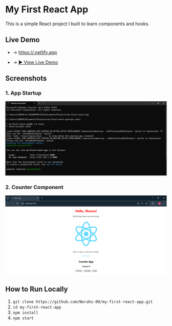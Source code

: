 # My First React App

This is a simple React project I built to learn components and hooks.

## Live Demo

- → [https://<your-netlify-url>.netlify.app](https://app.netlify.com/projects/stellular-platypus-5b6d1e/deploys/6855b0aaba9823eb8db12802)
+ → [▶️ View Live Demo](https://stellular-platypus-5b6d1e.netlify.app)

## Screenshots

### 1. App Startup  
![App Startup](screenshots/Start-react.png)

### 2. Counter Component  
![Counter Demo](screenshots/Counter-demo.png)

## How to Run Locally

1. `git clone https://github.com/Norahs-00/my-first-react-app.git`  
2. `cd my-first-react-app`  
3. `npm install`  
4. `npm start`
